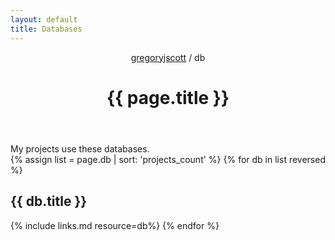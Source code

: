 ```yaml
---
layout: default
title: Databases
---
```


<header>
  <nav>
    <a href="/">gregoryjscott</a> / db
  </nav>

  <h1>{{ page.title }}</h1>
</header>

<section markdown="1">
My projects use these databases.
</section>

<section>
{% assign list = page.db | sort: 'projects_count' %}
{% for db in list reversed %}
  <h1>{{ db.title }}</h1>

  {% include links.md resource=db%}
{% endfor %}
</section>
